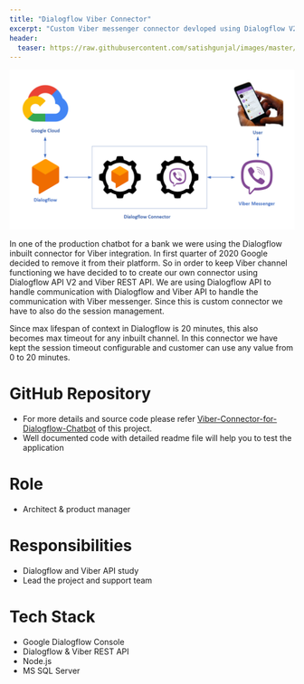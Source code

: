 ```yaml
---
title: "Dialogflow Viber Connector"
excerpt: "Custom Viber messenger connector devloped using Dialogflow V2 and Viber REST API in node.js"
header:
  teaser: https://raw.githubusercontent.com/satishgunjal/images/master/Viber_Connector_Header.png
---
```


![Dialogflow_Viber_Connector](https://raw.githubusercontent.com/satishgunjal/images/master/Dialogflow_Viber_Connector.png)

In one of the production chatbot for a bank we were using the Dialogflow inbuilt connector for Viber integration. In first quarter of 2020 Google decided to remove it from their platform. So in order to keep Viber channel functioning we have decided to to create our own connector using Dialogflow API V2 and Viber REST API. We are using Dialogflow API to handle communication with Dialogflow and Viber API to handle the communication with Viber messenger. Since this is custom connector we have to also do the session management.

Since max lifespan of context in Dialogflow is 20 minutes, this also becomes max timeout for any inbuilt channel. In this connector we have kept the session timeout configurable and customer can use any value from 0 to 20 minutes.

# GitHub Repository
* For more details and source code please refer [Viber-Connector-for-Dialogflow-Chatbot](https://github.com/satishgunjal/Viber-Connector-for-Dialogflow-Chatbot.git) of this project.
* Well documented code with detailed readme file will help you to test the application
  
# Role
* Architect & product manager

# Responsibilities
* Dialogflow and Viber API study
* Lead the project and support team

# Tech Stack
* Google Dialogflow Console
* Dialogflow & Viber REST API
* Node.js
* MS SQL Server
